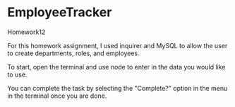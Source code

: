 # EmployeeTracker

Homework12

For this homework assignment, I used inquirer and MySQL to allow the user to create departments, roles,
and employees.

To start, open the terminal and use node to enter in the data you would like to use.

You can complete the task by selecting the "Complete?" option in the menu in the terminal once you are done.

